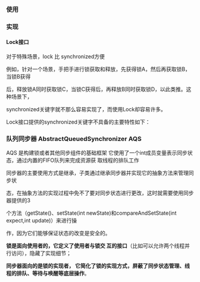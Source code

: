 ### 使用

### 实现

#### Lock接口
对于特殊场景，lock 比  synchronized方便

例如，针对一个场景，手把手进行锁获取和释放，先获得锁A，然后再获取锁B，当锁B获得 

后，释放锁A同时获取锁C，当锁C获得后，再释放B同时获取锁D，以此类推。这种场景下，

synchronized关键字就不那么容易实现了，而使用Lock却容易许多。

Lock接口提供的synchronized关键字不具备的主要特性如下：

### 队列同步器 AbstractQueuedSynchronizer AQS

AQS 是构建锁或者其他同步组件的基础框架
它使用了一个int成员变量表示同步状态，通过内置的FIFO队列来完成资源获 取线程的排队工作

同步器的主要使用方式是继承，子类通过继承同步器并实现它的抽象方法来管理同步状 

态，在抽象方法的实现过程中免不了要对同步状态进行更改，这时就需要使用同步器提供的3 

个方法（getState()、setState(int newState)和compareAndSetState(int expect,int update)）来进行操 

作，因为它们能够保证状态的改变是安全的。

**锁是面向使用者的，它定义了使用者与锁交 互的接口**（比如可以允许两个线程并行访问），隐藏了实现细节；

**同步器面向的是锁的实现者， 它简化了锁的实现方式，屏蔽了同步状态管理、线程的排队、等待与唤醒等底层操作**。